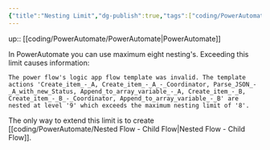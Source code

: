 ```yaml
---
{"title":"Nesting Limit","dg-publish":true,"tags":["coding/PowerAutomate"],"language":"en","permalink":"/coding/power-automate/nesting-limit/","dgPassFrontmatter":true}
---
```


up:: [[coding/PowerAutomate/PowerAutomate\|PowerAutomate]]

In PowerAutomate you can use maximum eight nesting's. Exceeding this limit causes information:

```powerquery
The power flow's logic app flow template was invalid. The template actions 'Create_item_-_A, Create_item_-_A_-_Coordinator, Parse_JSON_-_A_with_new_Status, Append_to_array_variable_-_A, Create_item_-_B, Create_item_-_B_-_Coordinator, Append_to_array_variable_-_B' are nested at level '9' which exceeds the maximum nesting limit of '8'.
```
The only way to extend this limit is to create [[coding/PowerAutomate/Nested Flow - Child Flow\|Nested Flow - Child Flow]].
